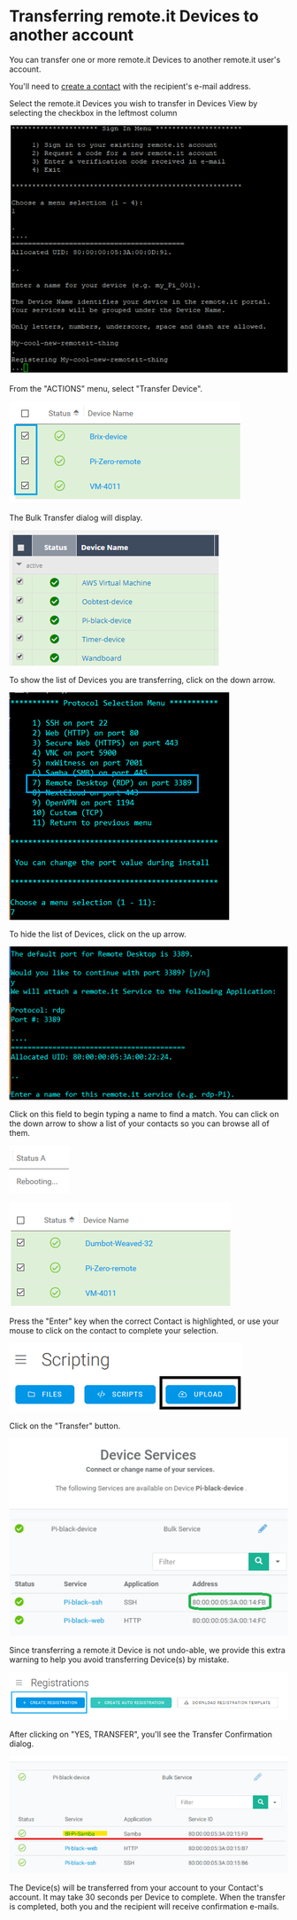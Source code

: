 # Transferring remote.it Devices to another account

You can transfer one or more remote.it Devices to another remote.it user's account.

You'll need to [create a contact](managing-contacts/create-a-contact.md) with the recipient's e-mail address.

Select the remote.it Devices you wish to transfer in Devices View by selecting the checkbox in the leftmost column

![](../.gitbook/assets/image%20%28213%29.png)

From the "ACTIONS" menu, select "Transfer Device".

![](../.gitbook/assets/image%20%28226%29.png)

The Bulk Transfer dialog will display.  

![](../.gitbook/assets/image%20%2814%29.png)

To show the list of Devices you are transferring, click on the down arrow.

![](../.gitbook/assets/image%20%28205%29.png)

To hide the list of Devices, click on the up arrow.

![](../.gitbook/assets/image%20%28275%29.png)

Click on this field to begin typing a name to find a match.  You can click on the down arrow to show a list of your contacts so you can browse all of them.

![](../.gitbook/assets/image%20%28165%29.png)

![](../.gitbook/assets/image%20%2893%29.png)

Press the "Enter" key when the correct Contact is highlighted, or use your mouse to click on the contact to complete your selection.

![](../.gitbook/assets/image%20%28334%29.png)

Click on the "Transfer" button.

![](../.gitbook/assets/image%20%28298%29.png)

Since transferring a remote.it Device is not undo-able, we provide this extra warning to help you avoid transferring Device\(s\) by mistake.

![](../.gitbook/assets/image%20%28113%29.png)

After clicking on "YES, TRANSFER", you'll see the Transfer Confirmation dialog.

![](../.gitbook/assets/image%20%28241%29.png)

The Device\(s\) will be transferred from your account to your Contact's account.  It may take 30 seconds per Device to complete.  When the transfer is completed, both you and the recipient will receive confirmation e-mails.

